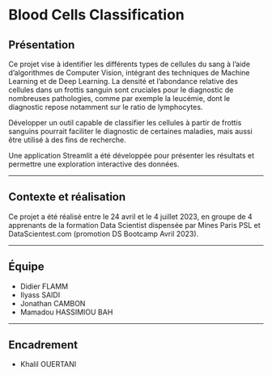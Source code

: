 # Blood Cells Classification

## Présentation

Ce projet vise à identifier les différents types de cellules du sang à l’aide d’algorithmes de Computer Vision, intégrant des techniques de Machine Learning et de Deep Learning. La densité et l’abondance relative des cellules dans un frottis sanguin sont cruciales pour le diagnostic de nombreuses pathologies, comme par exemple la leucémie, dont le diagnostic repose notamment sur le ratio de lymphocytes.

Développer un outil capable de classifier les cellules à partir de frottis sanguins pourrait faciliter le diagnostic de certaines maladies, mais aussi être utilisé à des fins de recherche.

Une application Streamlit a été développée pour présenter les résultats et permettre une exploration interactive des données.

---

## Contexte et réalisation

Ce projet a été réalisé entre le 24 avril et le 4 juillet 2023, en groupe de 4 apprenants de la formation Data Scientist dispensée par Mines Paris PSL et DataScientest.com (promotion DS Bootcamp Avril 2023).

---

## Équipe

- Didier FLAMM  
- Ilyass SAIDI  
- Jonathan CAMBON  
- Mamadou HASSIMIOU BAH  

---

## Encadrement

- Khalil OUERTANI
